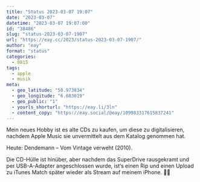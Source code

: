 ```yaml
---
title: "Status 2023-03-07 19:07"
date: "2023-03-07"
datetime: "2023-03-07 19:07:00"
id: "38486"
slug: "status-2023-03-07-1907"
url: "https://eay.cc/2023/status-2023-03-07-1907/"
author: "eay"
format: "status"
categories:
  - 0815
tags:
  - apple
  - musik
meta:
  - geo_latitude: "50.973834"
  - geo_longitude: "6.683019"
  - geo_public: "1"
  - yourls_shorturl: "https://eay.li/3ln"
  - content_copy: "https://eay.social/@eay/109983317615837241"
---
```


Mein neues Hobby ist es alte CDs zu kaufen, um diese zu digitalisieren, nachdem Apple Music sie unvermittelt aus dem Katalog genommen hat.

Heute: Dendemann – Vom Vintage verweht (2010).

Die CD-Hülle ist hinüber, aber nachdem das SuperDrive rausgekramt und per USB-A-Adapter angeschlossen wurde, ist‘s einen Rip und einen Upload zu iTunes Match später wieder als Stream auf meinem iPhone. 😵‍💫
